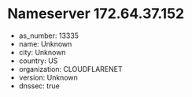 # Nameserver 172.64.37.152

* as_number: 13335
* name: Unknown
* city: Unknown
* country: US
* organization: CLOUDFLARENET
* version: Unknown
* dnssec: true
